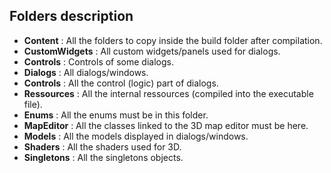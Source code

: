 ## Folders description

* **Content** : All the folders to copy inside the build folder after compilation.
* **CustomWidgets** : All custom widgets/panels used for dialogs.
* **Controls** : Controls of some dialogs.
* **Dialogs** : All dialogs/windows.
* **Controls** : All the control (logic) part of dialogs.
* **Ressources** : All the internal ressources (compiled into the executable file).
* **Enums** : All the enums must be in this folder.
* **MapEditor** : All the classes linked to the 3D map editor must be here.
* **Models** : All the models displayed in dialogs/windows.
* **Shaders** : All the shaders used for 3D.
* **Singletons** : All the singletons objects.
